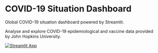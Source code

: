 # COVID-19 Situation Dashboard
Global COVID-19 situation dashboard powered by Streamlit. 

Analyse and explore COVID-19 epidemiological and vaccine data provided by John Hopkins University.

[![Streamlit App](https://static.streamlit.io/badges/streamlit_badge_black_white.svg)](https://share.streamlit.io/nodlind/covidDashboard/master/app.py)
